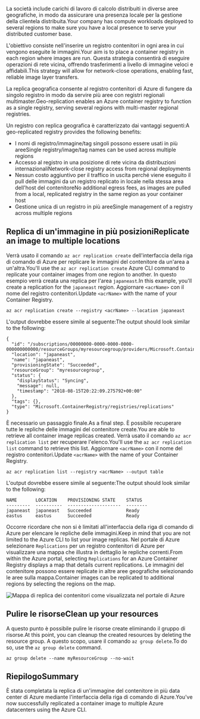 <span data-ttu-id="e7717-101">La società include carichi di lavoro di calcolo distribuiti in diverse aree geografiche, in modo da assicurare una presenza locale per la gestione della clientela distribuita.</span><span class="sxs-lookup"><span data-stu-id="e7717-101">Your company has compute workloads deployed to several regions to make sure you have a local presence to serve your distributed customer base.</span></span> 

<span data-ttu-id="e7717-102">L'obiettivo consiste nell'inserire un registro contenitori in ogni area in cui vengono eseguite le immagini.</span><span class="sxs-lookup"><span data-stu-id="e7717-102">Your aim is to place a container registry in each region where images are run.</span></span> <span data-ttu-id="e7717-103">Questa strategia consentirà di eseguire operazioni di rete vicina, offrendo trasferimenti a livello di immagine veloci e affidabili.</span><span class="sxs-lookup"><span data-stu-id="e7717-103">This strategy will allow for network-close operations, enabling fast, reliable image layer transfers.</span></span> 

<span data-ttu-id="e7717-104">La replica geografica consente al registro contenitori di Azure di fungere da singolo registro in modo da servire più aree con registri regionali multimaster.</span><span class="sxs-lookup"><span data-stu-id="e7717-104">Geo-replication enables an Azure container registry to function as a single registry, serving several regions with multi-master regional registries.</span></span>

<span data-ttu-id="e7717-105">Un registro con replica geografica è caratterizzato dai vantaggi seguenti:</span><span class="sxs-lookup"><span data-stu-id="e7717-105">A geo-replicated registry provides the following benefits:</span></span>

- <span data-ttu-id="e7717-106">I nomi di registro/immagine/tag singoli possono essere usati in più aree</span><span class="sxs-lookup"><span data-stu-id="e7717-106">Single registry/image/tag names can be used across multiple regions</span></span>
- <span data-ttu-id="e7717-107">Accesso al registro in una posizione di rete vicina da distribuzioni internazionali</span><span class="sxs-lookup"><span data-stu-id="e7717-107">Network-close registry access from regional deployments</span></span>
- <span data-ttu-id="e7717-108">Nessun costo aggiuntivo per il traffico in uscita perché viene eseguito il pull delle immagini da un registro replicato in locale nella stessa area dell'host del contenitore</span><span class="sxs-lookup"><span data-stu-id="e7717-108">No additional egress fees, as images are pulled from a local, replicated registry in the same region as your container host</span></span>
- <span data-ttu-id="e7717-109">Gestione unica di un registro in più aree</span><span class="sxs-lookup"><span data-stu-id="e7717-109">Single management of a registry across multiple regions</span></span>

## <a name="replicate-an-image-to-multiple-locations"></a><span data-ttu-id="e7717-110">Replica di un'immagine in più posizioni</span><span class="sxs-lookup"><span data-stu-id="e7717-110">Replicate an image to multiple locations</span></span>

<span data-ttu-id="e7717-111">Verrà usato il comando `az acr replication create` dell'interfaccia della riga di comando di Azure per replicare le immagini del contenitore da un'area a un'altra.</span><span class="sxs-lookup"><span data-stu-id="e7717-111">You'll use the `az acr replication create` Azure CLI command to replicate your container images from one region to another.</span></span> <span data-ttu-id="e7717-112">In questo esempio verrà creata una replica per l'area `japaneast`.</span><span class="sxs-lookup"><span data-stu-id="e7717-112">In this example, you'll create a replication for the `japaneast` region.</span></span> <span data-ttu-id="e7717-113">Aggiornare `<acrName>` con il nome del registro contenitori.</span><span class="sxs-lookup"><span data-stu-id="e7717-113">Update `<acrName>` with the name of your Container Registry.</span></span>

```azurecli
az acr replication create --registry <acrName> --location japaneast
```

<span data-ttu-id="e7717-114">L'output dovrebbe essere simile al seguente:</span><span class="sxs-lookup"><span data-stu-id="e7717-114">The output should look similar to the following:</span></span>

```console
{
  "id": "/subscriptions/00000000-0000-0000-0000-000000000000/resourceGroups/myresourcegroup/providers/Microsoft.ContainerRegistry/registries/myACR0007/replications/japaneast",
  "location": "japaneast",
  "name": "japaneast",
  "provisioningState": "Succeeded",
  "resourceGroup": "myresourcegroup",
  "status": {
    "displayStatus": "Syncing",
    "message": null,
    "timestamp": "2018-08-15T20:22:09.275792+00:00"
  },
  "tags": {},
  "type": "Microsoft.ContainerRegistry/registries/replications"
}
```

<span data-ttu-id="e7717-115">È necessario un passaggio finale.</span><span class="sxs-lookup"><span data-stu-id="e7717-115">As a final step.</span></span> <span data-ttu-id="e7717-116">È possibile recuperare tutte le repliche delle immagini del contenitore create.</span><span class="sxs-lookup"><span data-stu-id="e7717-116">You are able to retrieve all container image replicas created.</span></span> <span data-ttu-id="e7717-117">Verrà usato il comando `az acr replication list` per recuperare l'elenco.</span><span class="sxs-lookup"><span data-stu-id="e7717-117">You'll use the `az acr replication list` command to retrieve this list.</span></span> <span data-ttu-id="e7717-118">Aggiornare `<acrName>` con il nome del registro contenitori.</span><span class="sxs-lookup"><span data-stu-id="e7717-118">Update `<acrName>` with the name of your Container Registry.</span></span>

```azurecli
az acr replication list --registry <acrName> --output table
```

<span data-ttu-id="e7717-119">L'output dovrebbe essere simile al seguente:</span><span class="sxs-lookup"><span data-stu-id="e7717-119">The output should look similar to the following:</span></span>

```console
NAME       LOCATION    PROVISIONING STATE    STATUS
---------  ----------  --------------------  --------
japaneast  japaneast   Succeeded             Ready
eastus     eastus      Succeeded             Ready
```

<span data-ttu-id="e7717-120">Occorre ricordare che non si è limitati all'interfaccia della riga di comando di Azure per elencare le repliche delle immagini.</span><span class="sxs-lookup"><span data-stu-id="e7717-120">Keep in mind that you are not limited to the Azure CLI to list your image replicas.</span></span> <span data-ttu-id="e7717-121">Nel portale di Azure selezionare `Replications` per un registro contenitori di Azure per visualizzare una mappa che illustra in dettaglio le repliche correnti.</span><span class="sxs-lookup"><span data-stu-id="e7717-121">From within the Azure portal, selecting `Replications` for an Azure Container Registry displays a map that details current replications.</span></span> <span data-ttu-id="e7717-122">Le immagini del contenitore possono essere replicate in altre aree geografiche selezionando le aree sulla mappa.</span><span class="sxs-lookup"><span data-stu-id="e7717-122">Container images can be replicated to additional regions by selecting the regions on the map.</span></span>

![Mappa di replica dei contenitori come visualizzata nel portale di Azure](../media/replication-map.png)

## <a name="clean-up-your-resources"></a><span data-ttu-id="e7717-124">Pulire le risorse</span><span class="sxs-lookup"><span data-stu-id="e7717-124">Clean up your resources</span></span>
<!---TODO: Do we need to include cleanup for the free education tier?--->

<span data-ttu-id="e7717-125">A questo punto è possibile pulire le risorse create eliminando il gruppo di risorse.</span><span class="sxs-lookup"><span data-stu-id="e7717-125">At this point, you can cleanup the created resources by deleting the resource group.</span></span> <span data-ttu-id="e7717-126">A questo scopo, usare il comando `az group delete`.</span><span class="sxs-lookup"><span data-stu-id="e7717-126">To do so, use the `az group delete` command.</span></span>

```azurecli
az group delete --name myResourceGroup --no-wait
```

## <a name="summary"></a><span data-ttu-id="e7717-127">Riepilogo</span><span class="sxs-lookup"><span data-stu-id="e7717-127">Summary</span></span>

<span data-ttu-id="e7717-128">È stata completata la replica di un'immagine del contenitore in più data center di Azure mediante l'interfaccia della riga di comando di Azure.</span><span class="sxs-lookup"><span data-stu-id="e7717-128">You've now successfully replicated a container image to multiple Azure datacenters using the Azure CLI.</span></span> 